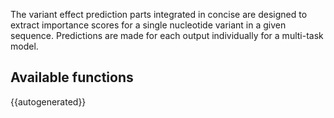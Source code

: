 The variant effect prediction parts integrated in concise are designed to extract importance scores for a single nucleotide variant in a given sequence. Predictions are made for each output individually for a multi-task model. 

## Available functions

{{autogenerated}}

